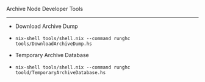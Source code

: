 Archive Node Developer Tools

<hr>

- Download Archive Dump
* `nix-shell tools/shell.nix --command runghc tools/DownloadArchiveDump.hs`

- Temporary Archive Database
* `nix-shell tools/shell.nix --command runghc toold/TemporaryArchiveDatabase.hs`

